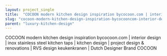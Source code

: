 ```yaml
---
layout: project_single
title:  "COCOON modern kitchen design inspiration bycocoon.com | interior design | inox stainless steel kitchen taps | kitchen design | project design & renovations | RVS design keukenkranen | Dutch Designer Brand COCOON"
slug: "cocoon-modern-kitchen-design-inspiration-bycocooncom-interior-design-inox-stainless-steel-kitchen-taps-kitchen"
parent: "luxury-kitchen-design"
---
```

COCOON modern kitchen design inspiration bycocoon.com | interior design | inox stainless steel kitchen taps | kitchen design | project design & renovations | RVS design keukenkranen | Dutch Designer Brand COCOON